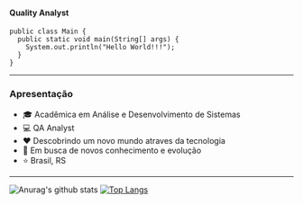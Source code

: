 
#### Quality Analyst

```
public class Main {
  public static void main(String[] args) {
    System.out.println("Hello World!!!");
  }
} 
```

---
### Apresentação
- :mortar_board: Acadêmica em Análise e Desenvolvimento de Sistemas
- :computer: QA Analyst
- :heart: Descobrindo um novo mundo atraves da tecnologia
- :rocket: Em busca de novos conhecimento e evolução
- :star: Brasil, RS

---

![Anurag's github stats](https://github-readme-stats.vercel.app/api?username=tais-antunes&show_icons=true&theme=radical) [![Top Langs](https://github-readme-stats.vercel.app/api/top-langs/?username=tais-antunes&layout=compact)](https://github.com/anuraghazra/github-readme-stats)



